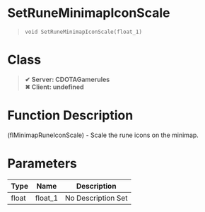# SetRuneMinimapIconScale
> `void SetRuneMinimapIconScale(float_1)`
# Class
> __✔ Server: CDOTAGamerules__  
> __✖ Client: undefined__  
# Function Description
(flMinimapRuneIconScale) - Scale the rune icons on the minimap.
# Parameters
Type|Name|Description
--|--|--
float|float_1|No Description Set
